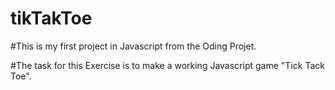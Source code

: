 # tikTakToe
#This is my first project in Javascript from the Oding Projet.

#The task for this Exercise is to make a working Javascript game "Tick Tack Toe".


